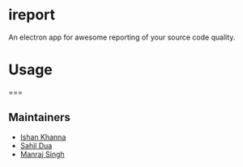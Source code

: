 # ireport
An electron app for awesome reporting of your source code quality.

# Usage
===


## Maintainers 
* [Ishan Khanna](https://github.com/ishan1604)
* [Sahil Dua](https://github.com/sahildua2305)
* [Manraj Singh](https://github.com/ManrajGrover)
